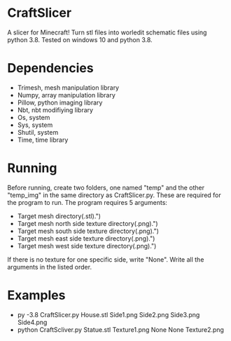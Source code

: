 # CraftSlicer
A slicer for Minecraft! Turn stl files into worledit schematic files using python 3.8.
Tested on windows 10 and python 3.8. 

# Dependencies
- Trimesh, mesh manipulation library
- Numpy, array manipulation library
- Pillow, python imaging library
- Nbt, nbt modifiying library
- Os, system
- Sys, system
- Shutil, system
- Time, time library

# Running
Before running, create two folders, one named "temp" and the other "temp_img" in the same directory as CraftSlicer.py. These are required for the program to run.
The program requires 5 arguments:
- Target mesh directory(.stl).")
- Target mesh north side texture directory(.png).")
- Target mesh south side texture directory(.png).")
- Target mesh east side texture directory(.png).")
- Target mesh west side texture directory(.png).")

If there is no texture for one specific side, write "None".
Write all the arguments in the listed order.

# Examples
- py -3.8 CraftSlicer.py House.stl Side1.png Side2.png Side3.png Side4.png
- python CraftScliver.py Statue.stl Texture1.png None None Texture2.png

